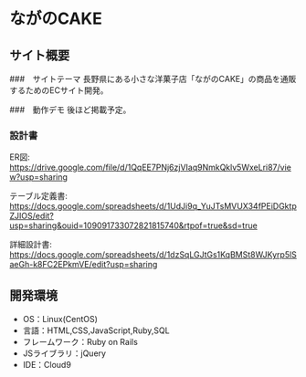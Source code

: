 # ながのCAKE

## サイト概要
###　サイトテーマ
長野県にある小さな洋菓子店「ながのCAKE」の商品を通販するためのECサイト開発。

###　動作デモ
後ほど掲載予定。

### 設計書
ER図: 
https://drive.google.com/file/d/1QqEE7PNj6zjVIaq9NmkQklv5WxeLri87/view?usp=sharing

テーブル定義書: 
https://docs.google.com/spreadsheets/d/1UdJi9q_YuJTsMVUX34fPEiDGktpZJIOS/edit?usp=sharing&ouid=109091733072821815740&rtpof=true&sd=true

詳細設計書:
https://docs.google.com/spreadsheets/d/1dzSqLGJtGs1KqBMSt8WJKyrp5lSaeGh-k8FC2EPkmVE/edit?usp=sharing

## 開発環境
- OS：Linux(CentOS)
- 言語：HTML,CSS,JavaScript,Ruby,SQL
- フレームワーク：Ruby on Rails
- JSライブラリ：jQuery
- IDE：Cloud9

